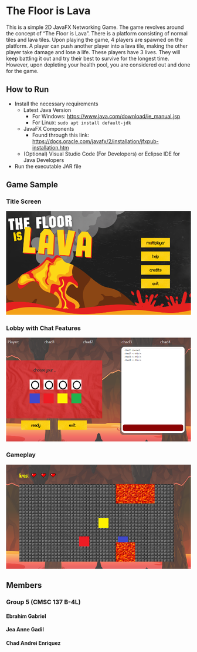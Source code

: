 # The Floor is Lava
This is a simple 2D JavaFX Networking Game. The game revolves around the concept of “The Floor is Lava”. There is a platform consisting of normal tiles and lava tiles. Upon playing the game, 4 players are spawned on the platform. A player can push another player into a lava tile, making the other player take damage and lose a life. These players have 3 lives. They will keep battling it out and try their best to survive for the longest time. However, upon depleting your health pool, you are considered out and done for the game.

## How to Run
- Install the necessary requirements
    - Latest Java Version
        - For Windows:  https://www.java.com/download/ie_manual.jsp
        - For Linux: ```sudo apt install default-jdk```
    - JavaFX Components
        - Found through this link: https://docs.oracle.com/javafx/2/installation/jfxpub-installation.htm
    - (Optional) Visual Studio Code (For Developers) or Eclipse IDE for Java Developers
- Run the executable JAR file

## Game Sample
### Title Screen
![Title Screen](src/view/resources/titlescreen.png)
### Lobby with Chat Features
![Lobby](src/view/resources/lobby.png)
### Gameplay
![Gameplay](src/view/resources/gameplay.png)

## Members
### Group 5 (CMSC 137 B-4L)
#### Ebrahim Gabriel
#### Jea Anne Gadil
#### Chad Andrei Enriquez